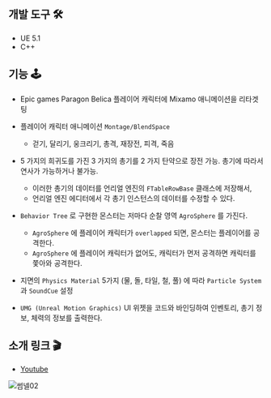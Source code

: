 ## 개발 도구 🛠
- UE 5.1
- C++

## 기능 🕹
- Epic games Paragon Belica 플레이어 캐릭터에 Mixamo 애니메이션을 리타겟팅
- 플레이어 캐릭터 애니메이션 ``Montage/BlendSpace``
  - 걷기, 달리기, 웅크리기, 총격, 재장전, 피격, 죽음 

- 5 가지의 희귀도를 가진 3 가지의 총기를 2 가지 탄약으로 장전 가능. 총기에 따라서 연사가 가능하거나 불가능. 
  - 이러한 총기의 데이터를 언리얼 엔진의 ``FTableRowBase`` 클래스에 저장해서, 
  - 언리얼 엔진 에디터에서 각 총기 인스턴스의 데이터를 수정할 수 있다.

- ``Behavior Tree`` 로 구현한 몬스터는 저마다 순찰 영역 ``AgroSphere`` 를 가진다.
  - ``AgroSphere`` 에 플레이어 캐릭터가 ``overlapped`` 되면, 몬스터는 플레이어를 공격한다.
  - ``AgroSphere`` 에 플레이어 캐릭터가 없어도, 캐릭터가 먼저 공격하면 캐릭터를 쫓아와 공격한다.

-  지면의 ``Physics Material`` 5가지 (물, 돌, 타일, 철, 풀) 에 따라 ``Particle System`` 과  ``SoundCue`` 설정
- ``UMG (Unreal Motion Graphics)`` UI 위젯을 코드와 바인딩하여 인벤토리, 총기 정보, 체력의 정보를 출력한다.

## 소개 링크 🎬
- [Youtube](https://youtu.be/PPTi-WS36Zg)



![썸넬02](https://github.com/strurao/StarShot/assets/126440235/a916be0f-5e04-4324-bab5-1478fdf5363b)
